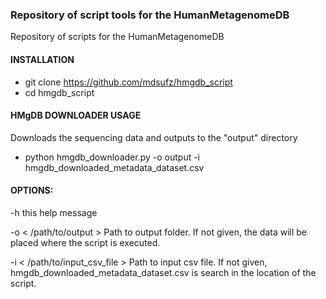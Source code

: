### Repository of script tools for the HumanMetagenomeDB

Repository of scripts for the HumanMetagenomeDB

#### INSTALLATION

- git clone https://github.com/mdsufz/hmgdb_script
- cd hmgdb_script

#### HMgDB DOWNLOADER USAGE
Downloads the sequencing data and outputs to the "output" directory
- python hmgdb_downloader.py -o output -i hmgdb_downloaded_metadata_dataset.csv

#### OPTIONS:

-h               this help message

-o               < /path/to/output >                    Path to output folder. If not given, the data will be placed where the script is executed.

-i               < /path/to/input_csv_file >            Path to input csv file. If not given, hmgdb_downloaded_metadata_dataset.csv is search in the location of the script.
